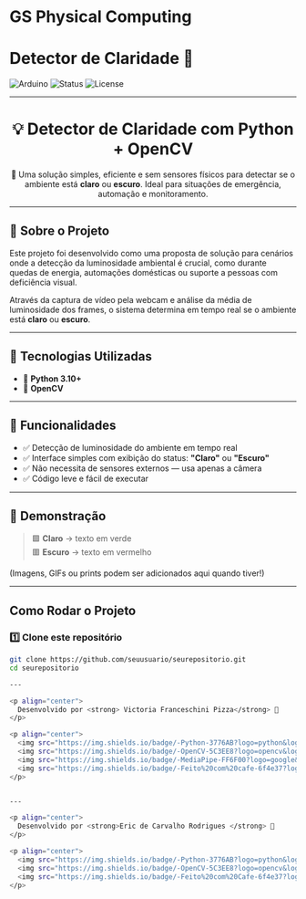# GS Physical Computing

# Detector de Claridade 🚀

![Arduino](https://img.shields.io/badge/Platform-Arduino-blue?style=flat&logo=arduino)
![Status](https://img.shields.io/badge/Status-Em%20Desenvolvimento-yellow)
![License](https://img.shields.io/badge/License-MIT-green)

---

<h1 align="center">💡 Detector de Claridade com Python + OpenCV</h1>

<p align="center">
  🔦 Uma solução simples, eficiente e sem sensores físicos para detectar se o ambiente está <strong>claro</strong> ou <strong>escuro</strong>. Ideal para situações de emergência, automação e monitoramento.
</p>

---

## 🧠 Sobre o Projeto

Este projeto foi desenvolvido como uma proposta de solução para cenários onde a detecção da luminosidade ambiental é crucial, como durante quedas de energia, automações domésticas ou suporte a pessoas com deficiência visual.

Através da captura de vídeo pela webcam e análise da média de luminosidade dos frames, o sistema determina em tempo real se o ambiente está **claro** ou **escuro**.

---

## 🚀 Tecnologias Utilizadas

- 🐍 **Python 3.10+**
- 🎥 **OpenCV**

---

## 🎯 Funcionalidades

- ✅ Detecção de luminosidade do ambiente em tempo real
- ✅ Interface simples com exibição do status: **"Claro"** ou **"Escuro"**
- ✅ Não necessita de sensores externos — usa apenas a câmera
- ✅ Código leve e fácil de executar

---

## 📸 Demonstração

> 🟩 **Claro** → texto em verde  
> 🟥 **Escuro** → texto em vermelho  

(Imagens, GIFs ou prints podem ser adicionados aqui quando tiver!)

---

## Como Rodar o Projeto

### 1️⃣ Clone este repositório

```bash
git clone https://github.com/seuusuario/seurepositorio.git
cd seurepositorio

---

<p align="center">
  Desenvolvido por <strong> Victoria Franceschini Pizza</strong> 🚀
</p>

<p align="center">
  <img src="https://img.shields.io/badge/-Python-3776AB?logo=python&logoColor=white" />
  <img src="https://img.shields.io/badge/-OpenCV-5C3EE8?logo=opencv&logoColor=white" />
  <img src="https://img.shields.io/badge/-MediaPipe-FF6F00?logo=google&logoColor=white" />
  <img src="https://img.shields.io/badge/-Feito%20com%20cafe-6f4e37?logo=buymeacoffee&logoColor=white" />
</p>


---

<p align="center">
  Desenvolvido por <strong>Eric de Carvalho Rodrigues </strong> 🚀
</p>

<p align="center">
  <img src="https://img.shields.io/badge/-Python-3776AB?logo=python&logoColor=white" />
  <img src="https://img.shields.io/badge/-OpenCV-5C3EE8?logo=opencv&logoColor=white" />
  <img src="https://img.shields.io/badge/-Feito%20com%20Cafe-6f4e37?logo=buymeacoffee&logoColor=white" />
</p>
